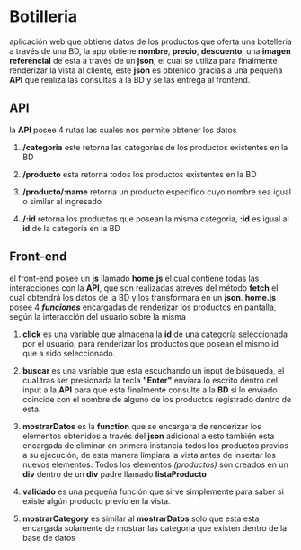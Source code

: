 # Botilleria
aplicación web que obtiene datos de los productos que oferta una botelleria a través de una BD, la app obtiene **nombre**, **precio**, **descuento**, una **imagen referencial** de esta a través de un **json**, el cual se utiliza para finalmente renderizar la vista al cliente, este **json** es obtenido  gracias a una pequeña **API** que realiza las consultas a la BD y se las entrega al frontend.
## API
la **API** posee 4 rutas las cuales nos permite obtener los datos

 1. **/categoria**
 este retorna las categorías de los productos existentes en la BD
 
 2. **/producto**
 esta retorna todos los productos existentes en la BD 
 
 3. **/producto/:name**
 retorna un producto especifico cuyo nombre sea igual o similar al ingresado
 4. **/:id**
retorna los productos que posean la misma categoria, **:id** es igual al **id** de la categoría en la BD

## Front-end
el front-end posee un **js** llamado **home.js** el cual contiene todas las interacciones con la **API**, que son realizadas atreves del método **fetch** el cual obtendrá los datos de la BD y los transformara en un **json**.
**home.js** posee 4 ***funciones*** encargadas de renderizar los productos en pantalla, según la interacción del usuario sobre la misma
 

 1. **click**
 es una variable que almacena la **id** de una categoría seleccionada por el usuario, para renderizar los productos que posean el mismo id que a sido seleccionado.
 
 2. **buscar**
es una variable que esta escuchando un input de búsqueda, el cual tras ser presionada la tecla **"Enter"** enviara lo escrito dentro del input a la **API** para que esta finalmente consulte a la **BD** si lo enviado coincide con el nombre de alguno de los productos registrado dentro de esta.

 3. **mostrarDatos**
es la **function** que se encargara de renderizar los elementos obtenidos a través del **json**  adicional a esto también esta encargada de eliminar en primera instancia todos los productos previos a su ejecución, de esta manera limpiara la vista antes de insertar los nuevos elementos. 
Todos los elementos *(productos)* son creados en un **div** dentro de un **div** padre llamado **listaProducto**

 4. **validado**
es una pequeña función que sirve simplemente para saber si existe algún producto previo en la vista.

 5. **mostrarCategory**
es similar al **mostrarDatos** solo que esta esta encargada solamente de mostrar las categoría que existen dentro de la base de datos
